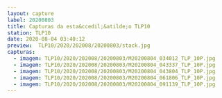 ```yaml
---
layout: capture
label: 20200803
title: Capturas da esta&ccedil;&atilde;o TLP10
station: TLP10
date: 2020-08-04 03:40:12
preview:  TLP10/2020/202008/20200803/stack.jpg
capturas:
  - imagem: TLP10/2020/202008/20200803/M20200804_034012_TLP_10P.jpg
  - imagem: TLP10/2020/202008/20200803/M20200804_043337_TLP_10P.jpg
  - imagem: TLP10/2020/202008/20200803/M20200804_043804_TLP_10P.jpg
  - imagem: TLP10/2020/202008/20200803/M20200804_061806_TLP_10P.jpg
  - imagem: TLP10/2020/202008/20200803/M20200804_091139_TLP_10P.jpg
---
```

